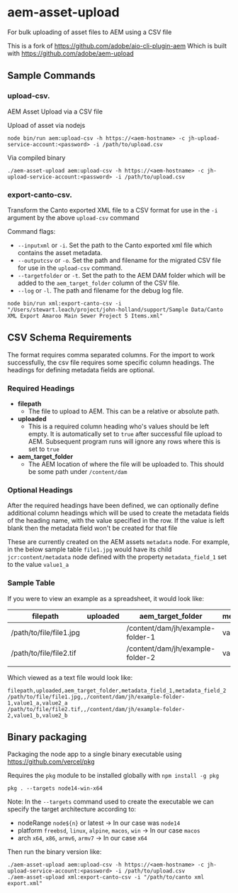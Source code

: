 # aem-asset-upload
For bulk uploading of asset files to AEM using a CSV file

This is a fork of https://github.com/adobe/aio-cli-plugin-aem
Which is built with https://github.com/adobe/aem-upload

## Sample Commands
### upload-csv. 
AEM Asset Upload via a CSV file

Upload of asset via nodejs
```
node bin/run aem:upload-csv -h https://<aem-hostname> -c jh-upload-service-account:<password> -i /path/to/upload.csv
```
Via compiled binary
```
./aem-asset-upload aem:upload-csv -h https://<aem-hostname> -c jh-upload-service-account:<password> -i /path/to/upload.csv
```

### export-canto-csv. 
Transform the Canto exported XML file to a CSV format for use in the `-i` argument by the above `upload-csv` command

Command flags:
- `--inputxml` or `-i`. Set the path to the Canto exported xml file which contains the asset metadata.
- `--outputcsv` or `-o`. Set the path and filename for the migrated CSV file for use in the `upload-csv` command.
- `--targetfolder` or `-t`. Set the path to the AEM DAM folder which will be added to the `aem_target_folder` column of the CSV file.
- `--log` or `-l`. The path and filename for the debug log file.
```
node bin/run xml:export-canto-csv -i "/Users/stewart.leach/project/john-holland/support/Sample Data/Canto XML Export Amaroo Main Sewer Project 5 Items.xml"
```

## CSV Schema Requirements
The format requires comma separated columns.
For the import to work successfully, the csv file requires some specific column headings. The headings for defining metadata fields are optional.

### Required Headings
- **filepath**
    - The file to upload to AEM. This can be a relative or absolute path.
- **uploaded**
    - This is a required column heading who's values should be left empty. It is automatically set to `true` after successful file upload to AEM. Subsequent program runs will ignore any rows where this is set to `true`
- **aem_target_folder**
    - The AEM location of where the file will be uploaded to. This should be some path under `/content/dam`
    
### Optional Headings
After the required headings have been defined, we can optionally define additional column headings which will be used to create the metadata fields of the heading name, with the value specified in the row. 
If the value is left blank then the metadata field won't be created for that file

These are currently created on the AEM assets `metadata` node.
For example, in the below sample table `file1.jpg` would have its child `jcr:content/metadata` node defined with the property `metadata_field_1` set to the value `value1_a`

### Sample Table
If you were to view an example as a spreadsheet, it would look like:

| filepath                | uploaded | aem_target_folder                | metadata_field_1 | metadata_field_2 |
|-------------------------|----------|----------------------------------|------------------|------------------|
| /path/to/file/file1.jpg |          | /content/dam/jh/example-folder-1 | value1_a         | value2_a         |
| /path/to/file/file2.tif |          | /content/dam/jh/example-folder-2 | value1_b         | value2_b         |
|                         |          |                                  |                  |                  |

Which viewed as a text file would look like:
```
filepath,uploaded,aem_target_folder,metadata_field_1,metadata_field_2
/path/to/file/file1.jpg,,/content/dam/jh/example-folder-1,value1_a,value2_a
/path/to/file/file2.tif,,/content/dam/jh/example-folder-2,value1_b,value2_b
```

## Binary packaging
Packaging the node app to a single binary executable using https://github.com/vercel/pkg

Requires the `pkg` module to be installed globally with `npm install -g pkg`
```
pkg . --targets node14-win-x64
```
Note: In the `--targets` command used to create the executable we can specify the target architecture according to:
- nodeRange `node${n}` or latest → In our case was `node14`
- platform `freebsd`, `linux`, `alpine`, `macos`, `win` → In our case `macos`
- arch `x64`, `x86`, `armv6`, `armv7` → In our case `x64`

Then run the binary version like:
```
./aem-asset-upload aem:upload-csv -h https://<aem-hostname> -c jh-upload-service-account:<password> -i /path/to/upload.csv
./aem-asset-upload xml:export-canto-csv -i "/path/to/canto xml export.xml"
```